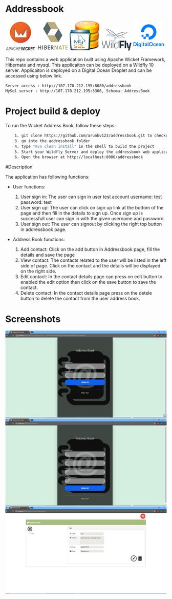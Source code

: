 

# Addressbook
[![N|Solid](https://github.com/arunbv123/images/blob/master/apache-wicket.png)](https://wicket.apache.org/)
[![N|Solid](https://github.com/arunbv123/images/blob/master/hibernate.png)](http://hibernate.org/)
[![N|Solid](https://github.com/arunbv123/images/blob/master/mysql2.png)](https://www.mysql.com/)
[![N|Solid](https://github.com/arunbv123/images/blob/master/wildfly.jpg)](http://wildfly.org/)
[![N|Solid](https://github.com/arunbv123/images/blob/master/DigitalOcean_logo.png)](https://www.digitalocean.com/)  


This repo contains a web application  built using Apache Wicket Framework, Hibernate and mysql. This applicaiton can be deployed on a Wildfly 10 server. Applicaiton is deployed on a Digital Ocean Droplet and can be accessed using below link.

```
Server access : http://107.170.212.195:8080/addressbook
MySql server : http://107.170.212.195:3306, Schema: AddressBook
```

# Project build & deploy

To run the Wicket Address Book, follow these steps:

```sh
    1. git clone https://github.com/arunbv123/addressbook.git to checkout the project
    3. go into the addressbook folder
    4. type "mvn clean install" in the shell to build the project 
    5. Start your Wildfly Server and deploy the addressbook web application
    6. Open the browser at http://localhost:8080/addressbook
```

#Description

The application has following functions:

- User functions:
     1. User sign in: The user can sign in user test account username: test password: test
     2. User sign up: The user can click on sign up link at the bottom of the page and then fill in the details to sign up. Once sign up is successfull user can sign in with the given username and password.
     3. User sign out: The user can signout by clicking the right top button in addressbook page.
 
- Address Book functions:
    1. Add contact: Click on the add button in Addressbook page, fill the details and save the page
    2. View contact: The contacts related to the user will be listed in the left side of page. Click on the contact and the details will be displayed on the right side.
    3. Edit contact: In the contact details page can press on edit button to enabled the edit option then click on the save button to save the contact.
    4. Delete contact: In the contact details page press on the detele button to delete the contact from the user address book.
    
# Screenshots
![Image of login](https://github.com/arunbv123/images/blob/master/login.jpg)
![Image of login](https://github.com/arunbv123/images/blob/master/signup.jpg)
![Image of login](https://github.com/arunbv123/images/blob/master/contacts.jpg)
     



